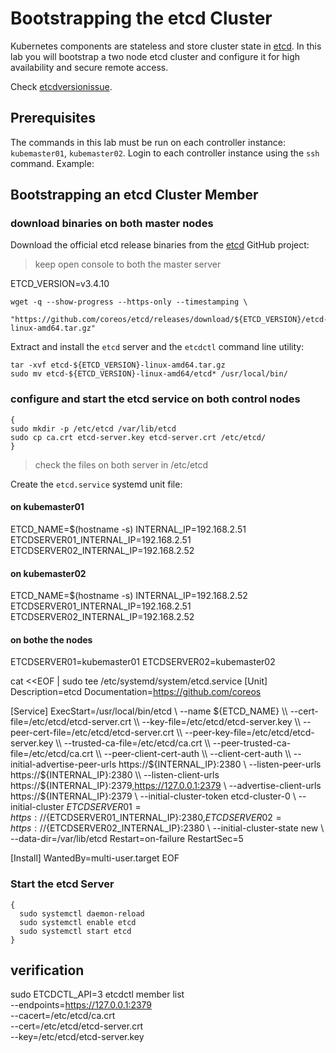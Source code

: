 # Bootstrapping the etcd Cluster

Kubernetes components are stateless and store cluster state in [etcd](https://github.com/etcd-io/etcd). In this lab you will bootstrap a two node etcd cluster and configure it for high availability and secure remote access.

Check [etcdversionissue](https://kubernetes.io/docs/tasks/administer-cluster/configure-upgrade-etcd/#known-issue-etcd-client-balancer-with-secure-endpoints).


## Prerequisites

The commands in this lab must be run on each controller instance: `kubemaster01`, `kubemaster02`. Login to each controller instance using the `ssh` command. Example:


## Bootstrapping an etcd Cluster Member

### download binaries on both master nodes

Download the official etcd release binaries from the [etcd](https://github.com/etcd-io/etcd) GitHub project:

> keep open console to both the master server 

ETCD_VERSION=v3.4.10

```
wget -q --show-progress --https-only --timestamping \
  "https://github.com/coreos/etcd/releases/download/${ETCD_VERSION}/etcd-${ETCD_VERSION}-linux-amd64.tar.gz"
```
Extract and install the `etcd` server and the `etcdctl` command line utility:

```
tar -xvf etcd-${ETCD_VERSION}-linux-amd64.tar.gz
sudo mv etcd-${ETCD_VERSION}-linux-amd64/etcd* /usr/local/bin/
```


### configure and start the etcd service on both control nodes
```
{
sudo mkdir -p /etc/etcd /var/lib/etcd 
sudo cp ca.crt etcd-server.key etcd-server.crt /etc/etcd/
}
```

> check the files on both server in /etc/etcd


Create the `etcd.service` systemd unit file:

#### on kubemaster01 
ETCD_NAME=$(hostname -s)
INTERNAL_IP=192.168.2.51
ETCDSERVER01_INTERNAL_IP=192.168.2.51
ETCDSERVER02_INTERNAL_IP=192.168.2.52

#### on kubemaster02
ETCD_NAME=$(hostname -s)
INTERNAL_IP=192.168.2.52
ETCDSERVER01_INTERNAL_IP=192.168.2.51
ETCDSERVER02_INTERNAL_IP=192.168.2.52

#### on bothe the nodes
ETCDSERVER01=kubemaster01
ETCDSERVER02=kubemaster02

cat <<EOF | sudo tee /etc/systemd/system/etcd.service
[Unit]
Description=etcd
Documentation=https://github.com/coreos

[Service]
ExecStart=/usr/local/bin/etcd \\
  --name ${ETCD_NAME} \\
  --cert-file=/etc/etcd/etcd-server.crt \\
  --key-file=/etc/etcd/etcd-server.key \\
  --peer-cert-file=/etc/etcd/etcd-server.crt \\
  --peer-key-file=/etc/etcd/etcd-server.key \\
  --trusted-ca-file=/etc/etcd/ca.crt \\
  --peer-trusted-ca-file=/etc/etcd/ca.crt \\
  --peer-client-cert-auth \\
  --client-cert-auth \\
  --initial-advertise-peer-urls https://${INTERNAL_IP}:2380 \\
  --listen-peer-urls https://${INTERNAL_IP}:2380 \\
  --listen-client-urls https://${INTERNAL_IP}:2379,https://127.0.0.1:2379 \\
  --advertise-client-urls https://${INTERNAL_IP}:2379 \\
  --initial-cluster-token etcd-cluster-0 \\
  --initial-cluster ${ETCDSERVER01}=https://${ETCDSERVER01_INTERNAL_IP}:2380,${ETCDSERVER02}=https://${ETCDSERVER02_INTERNAL_IP}:2380 \\
  --initial-cluster-state new \\
  --data-dir=/var/lib/etcd
Restart=on-failure
RestartSec=5

[Install]
WantedBy=multi-user.target
EOF
### Start the etcd Server

```
{
  sudo systemctl daemon-reload
  sudo systemctl enable etcd
  sudo systemctl start etcd
}
```


## verification

sudo ETCDCTL_API=3 etcdctl member list \
  --endpoints=https://127.0.0.1:2379 \
  --cacert=/etc/etcd/ca.crt \
  --cert=/etc/etcd/etcd-server.crt \
  --key=/etc/etcd/etcd-server.key